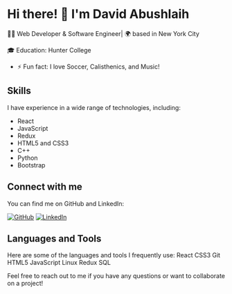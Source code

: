 # Hi there! 👋 I'm David Abushlaih

👨‍💻 Web Developer & Software Engineer| 🌍 based in New York City

🎓 Education: Hunter College

- ⚡ Fun fact: I love Soccer, Calisthenics, and Music!

## Skills

I have experience in a wide range of technologies, including:

- React
- JavaScript
- Redux
- HTML5 and CSS3
- C++
- Python
- Bootstrap

## Connect with me

You can find me on GitHub and LinkedIn:

[![GitHub](https://img.shields.io/github/followers/DavidA123777?label=Follow%20%40DavidA123777&style=social)](https://github.com/DavidA123777)
[![LinkedIn](https://img.shields.io/badge/Connect%20on%20LinkedIn-%40https://www.linkedin.com/in/david-a-1346ab23b/-blue)](https://www.linkedin.com/in/david-a-1346ab23b/)

## Languages and Tools

Here are some of the languages and tools I frequently use:
React CSS3 Git HTML5 JavaScript Linux Redux SQL

Feel free to reach out to me if you have any questions or want to collaborate on a project!
